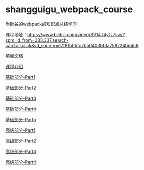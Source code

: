 # shangguigu_webpack_course
尚硅谷的webpack的知识点总结学习

课程地址：https://www.bilibili.com/video/BV14T4y1z7sw/?spm_id_from=333.337.search-card.all.click&vd_source=e7f81b05fc7b50403bf3a758724be4c9

项目文档

[课程介绍](docs/课程介绍.md)

[基础部分-Part1](docs/基础部分-Part1.md)

[基础部分-Part2](docs/基础部分-Part2.md)

[基础部分-Part3](docs/基础部分-Part3.md)

[基础部分-Part4](docs/基础部分-Part4.md)

[基础部分-Part5](docs/基础部分-Part5.md)

[高级部分-Part1](docs/高级部分-Part1.md)

[高级部分-Part2](docs/高级部分-Part2.md)

[高级部分-Part3](docs/高级部分-Part3.md)

[高级部分-Part4](docs/高级部分-Part4.md)